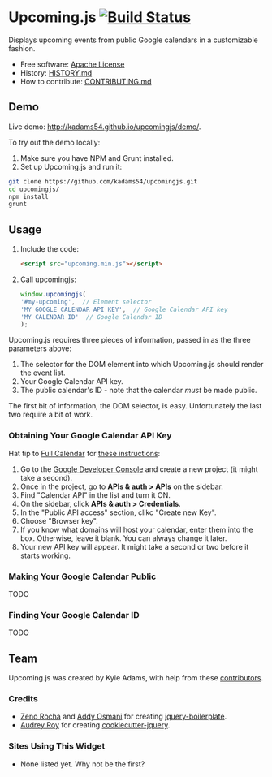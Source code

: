 # Upcoming.js [![Build Status](https://secure.travis-ci.org/kadams54/upcomingjs.png?branch=master)](https://travis-ci.org/kadams54/upcomingjs)

Displays upcoming events from public Google calendars in a customizable fashion.

* Free software: [Apache License](https://github.com/kadams54/upcomingjs/blob/master/LICENSE)
* History: [HISTORY.md](https://github.com/kadams54/upcomingjs/blob/master/HISTORY.md)
* How to contribute: [CONTRIBUTING.md](https://github.com/kadams54/upcomingjs/blob/master/CONTRIBUTING.md)

## Demo

Live demo: http://kadams54.github.io/upcomingjs/demo/.

To try out the demo locally:

1. Make sure you have NPM and Grunt installed.
2. Set up Upcoming.js and run it:

  ```bash
  git clone https://github.com/kadams54/upcomingjs.git
  cd upcomingjs/
  npm install
  grunt
  ```

## Usage

1. Include the code:

	```html
	<script src="upcoming.min.js"></script>
	```

2. Call upcomingjs:

	```javascript
	window.upcomingjs(
    '#my-upcoming',  // Element selector
    'MY GOOGLE CALENDAR API KEY',  // Google Calendar API key
    'MY CALENDAR ID'  // Google Calendar ID
	);
	```

Upcoming.js requires three pieces of information, passed in as the three
parameters above:

1. The selector for the DOM element into which Upcoming.js should render
   the event list.
2. Your Google Calendar API key.
3. The public calendar's ID - note that the calendar *must* be made
   public.

The first bit of information, the DOM selector, is easy. Unfortunately
the last two require a bit of work.

### Obtaining Your Google Calendar API Key

Hat tip to [Full Calendar](https://fullcalendar.io/) for [these instructions](https://fullcalendar.io/docs/google_calendar/):

1. Go to the [Google Developer Console](https://console.developers.google.com/)
   and create a new project (it might take a second).
2. Once in the project, go to **APIs & auth > APIs** on the sidebar.
3. Find "Calendar API" in the list and turn it ON.
4. On the sidebar, click **APIs & auth > Credentials**.
5. In the "Public API access" section, clikc "Create new Key".
6. Choose "Browser key".
7. If you know what domains will host your calendar, enter them into the
   box. Otherwise, leave it blank. You can always change it later.
8. Your new API key will appear. It might take a second or two before it
   starts working.

### Making Your Google Calendar Public

TODO

### Finding Your Google Calendar ID

TODO

## Team

Upcoming.js was created by Kyle Adams, with help from these [contributors](https://github.com/kadams54/upcomingjs/graphs/contributors).

### Credits

* [Zeno Rocha](http://zenorocha.com) and [Addy Osmani](http://addyosmani.com) for creating [jquery-boilerplate](https://github.com/jquery-boilerplate/jquery-boilerplate).
* [Audrey Roy](http://www.audreymroy.com) for creating [cookiecutter-jquery](https://github.com/audreyr/cookiecutter-jquery).


### Sites Using This Widget

* None listed yet. Why not be the first?

